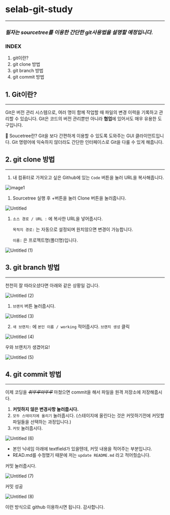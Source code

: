 # selab-git-study

---

### ***필자는 sourcetree를 이용한 간단한 git사용법을 설명할 예정입니다.***

### INDEX

1. git이란?
2. git clone 방법
3. git branch 방법 
4. git commit 방법

## 1. Git이란?

---

Git은 버전 관리 시스템으로, 여러 명이 함께 작업할 때 파일의 변경 이력을 기록하고 관리할 수 있습니다. Git은 코드의 버전 관리뿐만 아니라 **협업**에 있어서도 매우 유용한 도구입니다.

<aside>
🌲  Soucetree란?
Git을 보다 간편하게 이용할 수 있도록 도와주는 GUI 클라이언트입니다.
Git 명령어에 익숙하지 않더라도 간단한 인터페이스로 Git을 다룰 수 있게 해줍니다.

</aside>

## 2. git clone 방법

---

1. 내 컴퓨터로 가져오고 싶은 Github에 있는 `Code` 버튼을 눌러 URL을 복사해줍니다.

![image1](https://user-images.githubusercontent.com/101298499/235932263-3cef7159-ef93-4ff6-8012-cca85d35d903.png)


1. Sourcetree 실행 후 +버튼을 눌러 Clone 버튼을 눌러줍니다.

![Untitled](https://user-images.githubusercontent.com/101298499/235932467-f5020939-77a7-4c5c-9c97-8ac1c17cc842.png)

1. `소스 경로 / URL :` 에 복사한 URL을 넣어줍시다.
    
    `목적지 경로:` 는 자동으로 설정되며 원치않으면 변경이 가능합니다.
    
    `이름:` 은 프로젝트명(폴더명)입니다.
    

![Untitled (1)](https://user-images.githubusercontent.com/101298499/235932479-9e5ec61f-05d3-4cae-ab6c-2bb6e3c4beb8.png)

## 3. git branch 방법

---

천천히 잘 따라오셨다면 아래와 같은 상황일 겁니다.

![Untitled (2)](https://user-images.githubusercontent.com/101298499/235932484-acd78f28-c964-4019-b2a2-23636f13dc6b.png)

1. `브랜치` 버튼 눌러줍시다.
    
![Untitled (3)](https://user-images.githubusercontent.com/101298499/235932489-9cdb9256-d80c-45db-9610-d34bf89a6920.png)

2. `새 브랜치:` 에 `본인 이름 / working` 적어줍시다. `브랜치 생성` 클릭

![Untitled (4)](https://user-images.githubusercontent.com/101298499/235932500-c342823d-a19a-4ce4-b2e7-158403950c5c.png)

우와 브랜치가 생겼어요!

![Untitled (5)](https://user-images.githubusercontent.com/101298499/235932512-d1f5d96a-00ba-45e9-9147-d6297aeefdcc.png)

## 4. git commit 방법

---

이제 코딩을 ~~*휘뚜루마뚜루*~~ 마쳤으면 commit을 해서 파일을 원격 저장소에 저장해줍시다.

1. **커밋하지 않은 변경사항 눌러줍시다.**
2. `모두 스테이지에 올리기` 눌러줍시다. (스테이지에 올린다는 것은 커밋하기전에 커밋할 파일들을 선택하는 과정입니다.)
3. `커밋` 눌러줍시다.

![Untitled (6)](https://user-images.githubusercontent.com/101298499/235932518-f8116f4d-ce01-4d31-ad9f-89e6f8a64781.png)

- 본인 닉네임 아래에 textfield가 있을텐데, 커밋 내용을 적어주는 부분입니다.
- READ.md를 수정했기 때문에 저는 `update README.md` 라고 적어줬습니다.

커밋 눌러줍시다.

![Untitled (7)](https://user-images.githubusercontent.com/101298499/235932524-6663974b-d585-4c5b-84f0-17b7bb2839e4.png)

커밋 성공

![Untitled (8)](https://user-images.githubusercontent.com/101298499/235932535-db11c7cb-9aca-414b-9568-fdddad42ffa1.png)

이런 방식으로 github 이용하시면 됩니다. 감사합니다.
